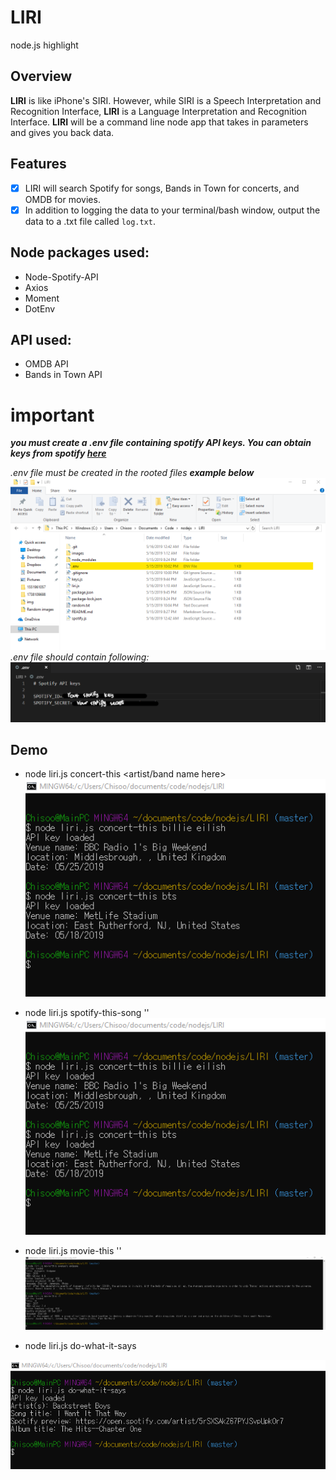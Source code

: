 # LIRI
node.js highlight

## Overview

**LIRI** is like iPhone's SIRI. However, while SIRI is a Speech Interpretation and Recognition Interface, **LIRI** is a Language Interpretation and Recognition Interface. **LIRI** will be a command line node app that takes in parameters and gives you back data.

## Features

- [x] LIRI will search Spotify for songs, Bands in Town for concerts, and OMDB for movies.
- [x] In addition to logging the data to your terminal/bash window, output the data to a .txt file called `log.txt`.

## Node packages used:

* Node-Spotify-API
* Axios
* Moment
* DotEnv

## API used:

* OMDB API
* Bands in Town API

# **important**
**_you must create a .env file containing spotify API keys. You can obtain keys from spotify [here]( https://developer.spotify.com/my-applications/)_**

_.env file must be created in the rooted files **example below**_
![Image of .env file location](/images/example/file.png/)
_.env file should contain following:_
![Image of .env file](/images/example/dotenv.png/)

## Demo

* node liri.js concert-this <artist/band name here>
![Image of concert-this](/images/example/concert-this.png/)

* node liri.js spotify-this-song '<song name here>'
![Image of concert-this](/images/example/concert-this.png/)

* node liri.js movie-this '<movie name here>'
![Image of concert-this](/images/example/movie-this.png/)
* node liri.js do-what-it-says

![Image of concert-this](/images/example/do-what-it-says.png/)